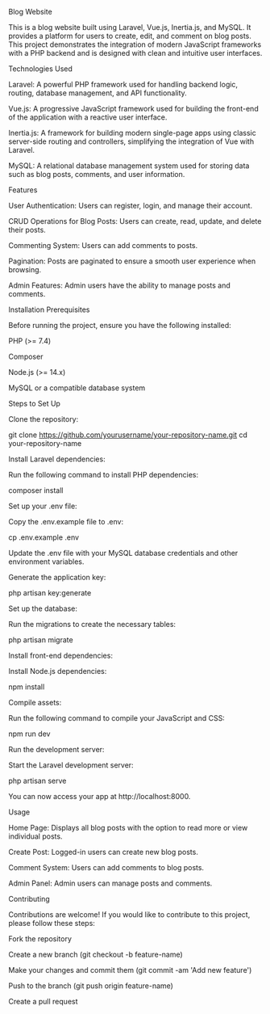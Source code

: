 Blog Website

This is a blog website built using Laravel, Vue.js, Inertia.js, and MySQL. It provides a platform for users to create, edit, and comment on blog posts. This project demonstrates the integration of modern JavaScript frameworks with a PHP backend and is designed with clean and intuitive user interfaces.

Technologies Used

Laravel: A powerful PHP framework used for handling backend logic, routing, database management, and API functionality.

Vue.js: A progressive JavaScript framework used for building the front-end of the application with a reactive user interface.

Inertia.js: A framework for building modern single-page apps using classic server-side routing and controllers, simplifying the integration of Vue with Laravel.

MySQL: A relational database management system used for storing data such as blog posts, comments, and user information.

Features

User Authentication: Users can register, login, and manage their account.

CRUD Operations for Blog Posts: Users can create, read, update, and delete their posts.

Commenting System: Users can add comments to posts.

Pagination: Posts are paginated to ensure a smooth user experience when browsing.

Admin Features: Admin users have the ability to manage posts and comments.

Installation
Prerequisites

Before running the project, ensure you have the following installed:

PHP (>= 7.4)

Composer

Node.js (>= 14.x)

MySQL or a compatible database system

Steps to Set Up

Clone the repository:

git clone https://github.com/yourusername/your-repository-name.git
cd your-repository-name


Install Laravel dependencies:

Run the following command to install PHP dependencies:

composer install


Set up your .env file:

Copy the .env.example file to .env:

cp .env.example .env


Update the .env file with your MySQL database credentials and other environment variables.

Generate the application key:

php artisan key:generate


Set up the database:

Run the migrations to create the necessary tables:

php artisan migrate


Install front-end dependencies:

Install Node.js dependencies:

npm install


Compile assets:

Run the following command to compile your JavaScript and CSS:

npm run dev


Run the development server:

Start the Laravel development server:

php artisan serve


You can now access your app at http://localhost:8000.

Usage

Home Page: Displays all blog posts with the option to read more or view individual posts.

Create Post: Logged-in users can create new blog posts.

Comment System: Users can add comments to blog posts.

Admin Panel: Admin users can manage posts and comments.

Contributing

Contributions are welcome! If you would like to contribute to this project, please follow these steps:

Fork the repository

Create a new branch (git checkout -b feature-name)

Make your changes and commit them (git commit -am 'Add new feature')

Push to the branch (git push origin feature-name)

Create a pull request
